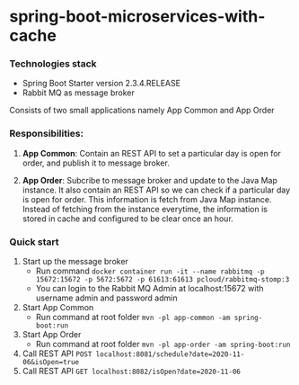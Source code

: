 # spring-boot-microservices-with-cache
 
### Technologies stack
- Spring Boot Starter version 2.3.4.RELEASE
- Rabbit MQ as message broker

Consists of two small applications namely App Common and App Order

### Responsibilities:

1. **App Common**: Contain an REST API to set a particular day is open for order, and publish it to message broker.

2. **App Order**: Subcribe to message broker and update to the Java Map instance. It also contain an REST API so we can check if a particular day is open for order. This information is fetch from Java Map instance. Instead of fetching from the instance everytime, the information is stored in cache and configured to be clear once an hour.

### Quick start

1. Start up the message broker
   - Run command `docker container run -it --name rabbitmq -p 15672:15672 -p 5672:5672 -p 61613:61613 pcloud/rabbitmq-stomp:3`
   - You can login to the Rabbit MQ Admin at localhost:15672 with username admin and password admin
2. Start App Common 
   - Run command at root folder `mvn -pl app-common -am spring-boot:run`
3. Start App Order
   - Run command at root folder `mvn -pl app-order -am spring-boot:run`
3. Call REST API `POST localhost:8081/schedule?date=2020-11-06&isOpen=true`
4. Call REST API `GET localhost:8082/isOpen?date=2020-11-06`

